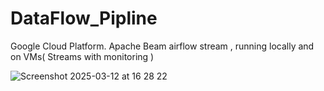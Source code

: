 # DataFlow_Pipline
Google Cloud Platform. Apache Beam airflow stream , running locally and on VMs( Streams with monitoring )

![Screenshot 2025-03-12 at 16 28 22](https://github.com/user-attachments/assets/c4f6e994-9cd6-47a4-b5b5-8c01c861efb6)
